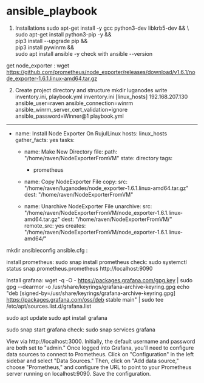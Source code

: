 # ansible_playbook
1. Installations
﻿sudo apt-get install -y gcc python3-dev libkrb5-dev && \ sudo apt-get install python3-pip -y && \
pip3 install --upgrade pip && \
pip3 install pywinrm && \
sudo apt install ansible -y
check with ansible --version

get node_exporter : wget https://github.com/prometheus/node_exporter/releases/download/v1.6.1/node_exporter-1.6.1.linux-amd64.tar.gz

2. Create project directory and structure
mkdir luganodes
write inventory.ini, playbook.yml
inventory.ini
[linux_hosts]
192.168.207.130 ansible_user=raven ansible_connection=winrm ansible_winrm_server_cert_validation=ignore ansible_password=Winner@1
playbook.yml
---
- name: Install Node Exporter On RujulLinux
  hosts: linux_hosts
  gather_facts: yes
  tasks:
    - name: Make New Directory
      file:
        path: "/home/raven/NodeExporterFromVM"
        state: directory
      tags:
        - prometheus

    - name: Copy NodeExporter File
      copy:
        src: "/home/raven/luganodes/node_exporter-1.6.1.linux-amd64.tar.gz"
        dest: "/home/raven/NodeExporterFromVM"

    - name: Unarchive NodeExporter File
      unarchive:
        src: "/home/raven/NodeExporterFromVM/node_exporter-1.6.1.linux-amd64.tar.gz"
        dest: "/home/raven/NodeExporterFromVM/"
        remote_src: yes
        creates: "/home/raven/NodeExporterFromVM/node_exporter-1.6.1.linux-amd64/"

mkdir ansibleconfig
ansible.cfg :

install prometheus: sudo snap install prometheus
check: sudo systemctl status snap.prometheus.prometheus
http://localhost:9090


Install grafana:
wget -q -O - https://packages.grafana.com/gpg.key | sudo gpg --dearmor -o /usr/share/keyrings/grafana-archive-keyring.gpg
echo "deb [signed-by=/usr/share/keyrings/grafana-archive-keyring.gpg] https://packages.grafana.com/oss/deb stable main" | sudo tee /etc/apt/sources.list.d/grafana.list

sudo apt update
sudo apt install grafana

sudo snap start grafana
check: sudo snap services grafana


View via http://localhost:3000. Initially, the default username and password are both set to "admin." 
Once logged into Grafana, you'll need to configure data sources to connect to Prometheus. Click on "Configuration" in the left sidebar and select "Data Sources." Then, click on "Add data source," choose "Prometheus," and configure the URL to point to your Prometheus server running on localhost:9090. Save the configuration.

